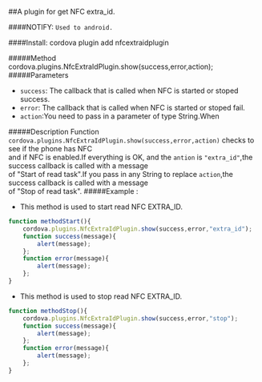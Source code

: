 
##A plugin for get NFC extra_id.

####NOTIFY: `Used to android.`

####Install:
cordova plugin add nfcextraidplugin

#####Method
cordova.plugins.NfcExtraIdPlugin.show(success,error,action);  
#####Parameters
* `success`: The callback that is called when NFC is started or stoped success.  
* `error`: The callback that is called when NFC is started or stoped fail.
* `action`:You need to pass in a parameter of type  String.When  

#####Description
Function `cordova.plugins.NfcExtraIdPlugin.show(success,error,action)` checks to see if the phone has NFC  
and if NFC is enabled.If everything is OK, and the `antion` is `"extra_id"`,the success callback is called with a message  
of "Start of read task".If you pass in any String to replace `action`,the success callback is called with a message  
of "Stop of read task".
#####Example :  
* This method is used to start read NFC EXTRA_ID.
```javascript
function methodStart(){
    cordova.plugins.NfcExtraIdPlugin.show(success,error,"extra_id");
    function success(message){
        alert(message);
    };
    function error(message){
        alert(message);
    };
}
```

* This method is used to stop read NFC EXTRA_ID.
```javascript
function methodStop(){
    cordova.plugins.NfcExtraIdPlugin.show(success,error,"stop");
    function success(message){
        alert(message);
    };
    function error(message){
        alert(message);
    };
}
```
